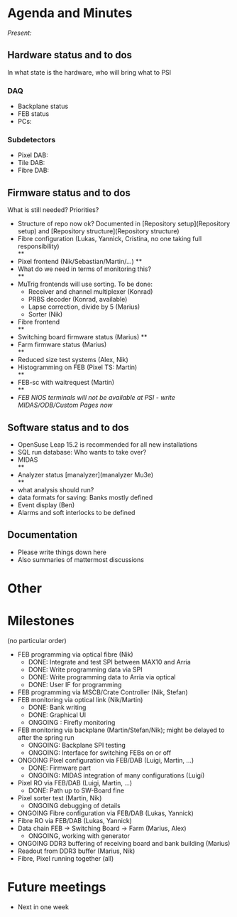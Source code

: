 # Agenda and Minutes

*Present:*


## Hardware status and to dos

In what state is the hardware, who will bring what to PSI

### DAQ
* Backplane status  
* FEB status  
* PCs:  

### Subdetectors
* Pixel DAB: 
* Tile DAB: 
* Fibre DAB:  
   
## Firmware status and to dos

What is still needed? Priorities?

* Structure of repo now ok? Documented in [Repository setup](Repository setup) and [Repository structure](Repository structure)  
* Fibre configuration (Lukas, Yannick, Cristina, no one taking full responsibility)  
   **
* Pixel frontend (Nik/Sebastian/Martin/...)
   **
* What do we need in terms of monitoring this?  
   **
* MuTrig frontends will use sorting. To be done:  
    * Receiver and channel multiplexer (Konrad)
    * PRBS decoder (Konrad, available)
    * Lapse correction, divide by 5 (Marius)
    * Sorter (Nik)  
* Fibre frontend  
   **
* Switching board firmware status (Marius)
     **  
* Farm firmware status (Marius)  
   **
* Reduced size test systems (Alex, Nik)  
* Histogramming on FEB (Pixel TS: Martin)  
   **
* FEB-sc with waitrequest (Martin)  
   **
* *FEB NIOS terminals will not be available at PSI - write MIDAS/ODB/Custom Pages now*

## Software status and to dos
* OpenSuse Leap 15.2 is recommended for all new installations
* SQL run database: Who wants to take over?  
* MIDAS  
  **
* Analyzer status [manalyzer](manalyzer Mu3e)  
   **
* what analysis should run?  
* data formats for saving: Banks mostly defined
* Event display (Ben)
* Alarms and soft interlocks to be defined

## Documentation
* Please write things down here
* Also summaries of mattermost discussions

# Other

# Milestones
(no particular order)

* FEB programming via optical fibre (Nik)
     * DONE: Integrate and test SPI between MAX10 and Arria 
     * DONE: Write programming data via SPI
     * DONE: Write programming data to Arria via optical
     * DONE: User IF for programming
* FEB programming via MSCB/Crate Controller (Nik, Stefan)
* FEB monitoring via optical link (Nik/Martin)
     * DONE: Bank writing
     * DONE: Graphical UI
     * ONGOING : Firefly monitoring
* FEB monitoring via backplane (Martin/Stefan/Nik); might be delayed to after the spring run
     * ONGOING: Backplane SPI testing
     * ONGOING: Interface for switching FEBs on or off
* ONGOING Pixel configuration via FEB/DAB (Luigi, Martin, ...)
     * DONE: Firmware part
     * ONGOING: MIDAS integration of many configurations (Luigi)
* Pixel RO via FEB/DAB (Luigi, Martin, ...)
     * DONE: Path up to SW-Board fine
* Pixel sorter test (Martin, Nik)
     * ONGOING debugging of details
* ONGOING Fibre configuration via FEB/DAB (Lukas, Yannick)
* Fibre RO via FEB/DAB (Lukas, Yannick)
* Data chain FEB -> Switching Board -> Farm (Marius, Alex)
     * ONGOING, working with generator
* ONGOING DDR3 buffering of receiving board and bank building (Marius)
* Readout from DDR3 buffer (Marius, Nik)
* Fibre, Pixel running together (all)

# Future meetings

* Next in one week